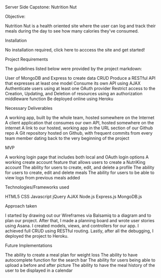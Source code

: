 Server Side Capstone: Nutrition Nut

Objective:

Nutrition Nut is a health oriented site where the user can log and track their meals during the day to see how many calories they've consumed.

Installation

No installation required, click here to acccess the site and get started!

Project Requirements

The guidelines listed below were provided by the project markdown:

User of MongoDB and Express to create data CRUD
Produce a RESTful API that expresses at least one model
Consume its own API using AJAX
Authenticate users using at least one OAuth provider
Restrict access to the Creation, Updating, and Deletion of resources using an authorization middleware function
Be deployed online using Heroku

Necessary Deliverables

A working app, built by the whole team, hosted somewhere on the Internet
A client application that consumes our own API, hosted somewhere on the internet
A link to our hosted, working app in the URL section of our Github repo
A Git repository hosted on Github, with frequent commits from every team member dating back to the very beginning of the project

MVP

A working login page that includes both local and OAuth login options
A working create account feature that allows users to create a NutriKing account
The ability for users to create, edit, and delete a profile
The ability for users to create, edit and delete meals
The ability for users to be able to view logs from previous meals added

Technologies/Frameworks used

HTML5
CSS
Javascript
jQuery
AJAX
Node.js
Express.js
MongoDB.js

Approach taken

I started by drawing out our Wireframes via Balsamiq to a diagram and to plan our project.
After that, I made a planning board and wrote user stories using Asana.
I created models, views, and controllers for our app. I achieved full CRUD using RESTful routing.
Lastly, after all the debugging, I deployed the project to Heroku.

Future Implementations

The ability to create a meal plan for weight loss
The ability to have autocomplete function for the search bar
The ability for users being able to upload a before and after picture
The ability to have the meal history of the user to be displayed in a calendar
